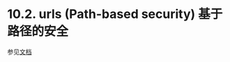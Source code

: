 10.2. urls (Path-based security) 基于路径的安全
========================

参见[文档](https://github.com/elfy0suen/apache-shiro-1.2.x-reference/blob/master/III.%20Web%20Applications/10.%20Web.md#web-ini-configuration
)